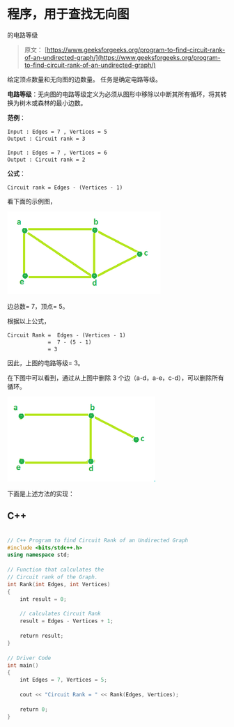 # 程序，用于查找无向图

的电路等级

> 原文： [https://www.geeksforgeeks.org/program-to-find-circuit-rank-of-an-undirected-graph/](https://www.geeksforgeeks.org/program-to-find-circuit-rank-of-an-undirected-graph/)

给定顶点数量和无向图的边数量。 任务是确定电路等级。

**电路等级**：无向图的电路等级定义为必须从图形中移除以中断其所有循环，将其转换为树木或森林的最小边数。

**范例**：

```
Input : Edges = 7 , Vertices = 5
Output : Circuit rank = 3

Input : Edges = 7 , Vertices = 6
Output : Circuit rank = 2

```

**公式**：

```
Circuit rank = Edges - (Vertices - 1)

```

看下面的示例图，

![](img/7592ca3d1db0ce0bc19f6787a146a16a.png)

边总数= 7，顶点= 5。

根据以上公式，

```
Circuit Rank =  Edges - (Vertices - 1)
             =  7 - (5 - 1)
             = 3

```

因此，上图的电路等级= 3。

在下图中可以看到，通过从上图中删除 3 个边（a-d，a-e，c-d），可以删除所有循环。

![](img/c0b2f03e751928f996ad3af5fb9462e7.png)

下面是上述方法的实现：

## C++

```cpp

// C++ Program to find Circuit Rank of an Undirected Graph 
#include <bits/stdc++.h> 
using namespace std; 

// Function that calculates the 
// Circuit rank of the Graph. 
int Rank(int Edges, int Vertices) 
{ 
    int result = 0; 

    // calculates Circuit Rank 
    result = Edges - Vertices + 1; 

    return result; 
} 

// Driver Code 
int main() 
{ 
    int Edges = 7, Vertices = 5; 

    cout << "Circuit Rank = " << Rank(Edges, Vertices); 

    return 0; 
} 

```